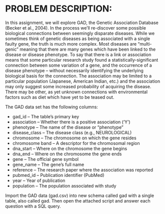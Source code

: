 # PROBLEM DESCRIPTION:
In this assignment, we will explore GAD, the Genetic Association Database (Becker et al., 2004). In the process we’ll re-discover some possible biological connections between seemingly disparate diseases. While we sometimes think of genetic diseases as being associated with a single faulty gene, the truth is much more complex. Most diseases are “multi-genic” meaning that there are many genes which have been linked to the disease or disease phenotype. To say that there is a link or association means that some particular research study found a statistically-significant connection between some variation of a gene, and the occurrence of a disease phenotype – without necessarily identifying the underlying biological basis for the connection. The association may be limited to a particular population (Japanese, American Indian, etc.) and the association may only suggest some increased probability of acquiring the disease. There may be other, as yet unknown connections with environmental factors such as diet which have yet to be teased out.

The GAD data set has the following columns:
- gad_id – The table’s primary key
- association – Whether there is a positive association (‘Y’)
- phenotype – The name of the disease or “phenotype”
- disease_class – The disease class (e.g., NEUROLOGICAL)
- chromosome – The chromosome on which the gene resides
- chromosome band – A descriptor for the chromosomal region
- dna_start – Where on the chromosome the gene begins
- dna_end – Where on the chromosome the gene ends
- gene – The official gene symbol
- gene_name – The gene’s full name
- reference – The research paper where the association was reported
- pubmed_id – Publication identifier (PubMed)
- year – Year of publication
- population – The population associated with study

Import the GAD data (gad.csv) into new schema called gad with a single table, also called gad. Then open the attached script and answer each question with a SQL query. 
